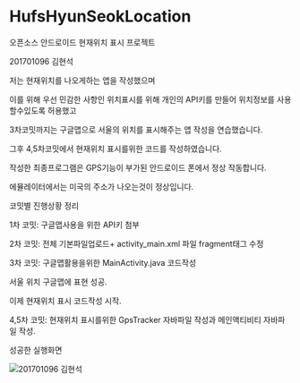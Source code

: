 # HufsHyunSeokLocation
오픈소스 안드로이드 현재위치 표시 프로젝트

201701096 김현석

저는 현재위치를 나오게하는 앱을 작성했으며

이를 위해 우선 민감한 사항인 위치표시를 위해 개인의 API키를 만들어 위치정보를 사용할수있도록 허용했고

3차코밋까지는 구글맵으로 서울의 위치를 표시해주는 앱 작성을 연습했습니다.

그후 4,5차코밋에서 현재위치 표시를위한 코드를 작성하였습니다.

작성한 최종프로그램은 GPS기능이 부가된 안드로이드 폰에서 정상 작동합니다.

에뮬레이터에서는 미국의 주소가 나오는것이 정상입니다.

코밋별 진행상황 정리

1차 코밋: 구글맵사용을 위한 API키 첨부

2차 코밋: 전체 기본파일업로드+ activity_main.xml 파일 fragment태그 수정

3차 코밋: 구글맵활용을위한 MainActivity.java 코드작성

서울 위치 구글맵에 표현 성공.

이제 현재위치 표시 코드작성 시작.

4,5차 코밋: 현재위치 표시를위한 GpsTracker 자바파일 작성과 메인액티비티 자바파일 작성.

성공한 실행화면

![201701096 김현석](https://user-images.githubusercontent.com/49778514/86219789-a0d8d780-bbbd-11ea-87df-13a0cf517b7d.jpg)
